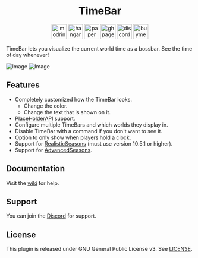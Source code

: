 <h1 align="center">TimeBar</h1>

<p align="center">
	<a href="https://modrinth.com/plugin/TimeBar"><img alt="modrinth" height="40" src="https://cdn.jsdelivr.net/npm/@intergrav/devins-badges@3/assets/compact/available/modrinth_vector.svg"></a>
	<a href="https://hangar.papermc.io/hyperdefined/TimeBar"><img alt="hangar" height="40" src="https://cdn.jsdelivr.net/npm/@intergrav/devins-badges@3/assets/compact/available/hangar_vector.svg"></a>
	<a href="https://papermc.io"><img alt="paper" height="40" src="https://cdn.jsdelivr.net/npm/@intergrav/devins-badges@3/assets/compact/supported/paper_vector.svg"></a>
	<a href="https://docs.hyper.lol/plugins/timebar/about/"><img alt="ghpages" height="40" src="https://cdn.jsdelivr.net/npm/@intergrav/devins-badges@3/assets/compact/documentation/ghpages_vector.svg"></a>
	<a href="https://discord.gg/rJuQXVcJz8"><img alt="discord-singular" height="40" src="https://cdn.jsdelivr.net/npm/@intergrav/devins-badges@3/assets/compact/social/discord-singular_vector.svg"></a>
	<a href="https://buymeacoffee.com/hyperdefined"><img alt="buymeacoffee-singular" height="40" src="https://cdn.jsdelivr.net/npm/@intergrav/devins-badges@3/assets/compact/donate/buymeacoffee-singular_vector.svg"></a>
</p>

TimeBar lets you visualize the current world time as a bossbar. See the time of day whenever!

![Image](https://docs.hyper.lol/plugins/timebar/assets/example.gif)
![Image](https://docs.hyper.lol/plugins/timebar/assets/rs-example.png)

## Features
* Completely customized how the TimeBar looks.
  * Change the color.
  * Change the text that is shown on it.
* [PlaceHolderAPI](https://github.com/hyperdefined/TimeBar/wiki/PlaceHolderAPI-Usage) support. 
* Configure multiple TimeBars and which worlds they display in.
* Disable TimeBar with a command if you don't want to see it.
* Option to only show when players hold a clock.
* Support for [RealisticSeasons](https://www.spigotmc.org/resources/93275/) (must use version 10.5.1 or higher).
* Support for [AdvancedSeasons](https://www.spigotmc.org/resources/114050/).

## Documentation
Visit the [wiki](https://docs.hyper.lol/plugins/timebar/about/) for help.

## Support
You can join the [Discord](https://discord.gg/rJuQXVcJz8) for support.

## License
This plugin is released under GNU General Public License v3. See [LICENSE](https://github.com/hyperdefined/TimeBar/blob/master/LICENSE).